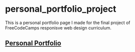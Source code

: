 # personal_portfolio_project

This is a personal portfolio page I made for the final project of FreeCodeCamps responisve web design curriculum.

## [Personal Portfolio](https://northernoak.github.io/personal_portfolio_page/)
